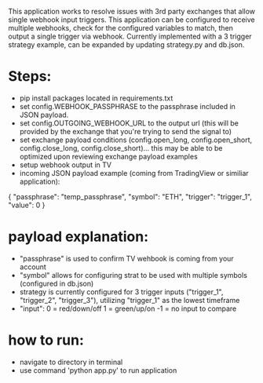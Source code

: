 This application works to resolve issues with 3rd party exchanges that allow single webhook input triggers.  This application can be configured to receive multiple webhooks, check for the configured variables to match, then output a single trigger via webhook.  Currently implemented with a 3 trigger strategy example, can be expanded by updating strategy.py and db.json.

# Steps:
- pip install packages located in requirements.txt
- set config.WEBHOOK_PASSPHRASE to the passphrase included in JSON payload.
- set config.OUTGOING_WEBHOOK_URL to the output url (this will be provided by the exchange that you're trying to send the signal to)
- set exchange payload conditions (config.open_long, config.open_short, config.close_long, config.close_short)... this may be able to be optimized upon reviewing exchange payload examples
- setup webhook output in TV
- incoming JSON payload example (coming from TradingView or similiar application):

{
    "passphrase": "temp_passphrase",
    "symbol": "ETH",
	  "trigger": "trigger_1",
	  "value": 0
}

# payload explanation:
- "passphrase" is used to confirm TV wehbook is coming from your account
- "symbol" allows for configuring strat to be used with multiple symbols (configured in db.json)
- strategy is currently configured for 3 trigger inputs ("trigger_1", "trigger_2", "trigger_3"), utilizing "trigger_1" as the lowest timeframe
- "input":
0 = red/down/off
1 = green/up/on
-1 = no input to compare

# how to run:
- navigate to directory in terminal
- use command 'python app.py' to run application